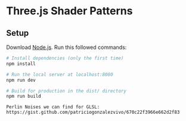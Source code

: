 # Three.js Shader Patterns

## Setup
Download [Node.js](https://nodejs.org/en/download/).
Run this followed commands:

``` bash
# Install dependencies (only the first time)
npm install

# Run the local server at localhost:8080
npm run dev

# Build for production in the dist/ directory
npm run build
```
```
Perlin Noises we can find for GLSL: https://gist.github.com/patriciogonzalezvivo/670c22f3966e662d2f83
```